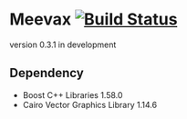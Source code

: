 # Meevax [![Build Status](https://travis-ci.org/yamacir-kit/meevax.svg?branch=master)](https://travis-ci.org/yamacir-kit/meevax)

version 0.3.1 in development


## Dependency

- Boost C++ Libraries 1.58.0
- Cairo Vector Graphics Library 1.14.6

